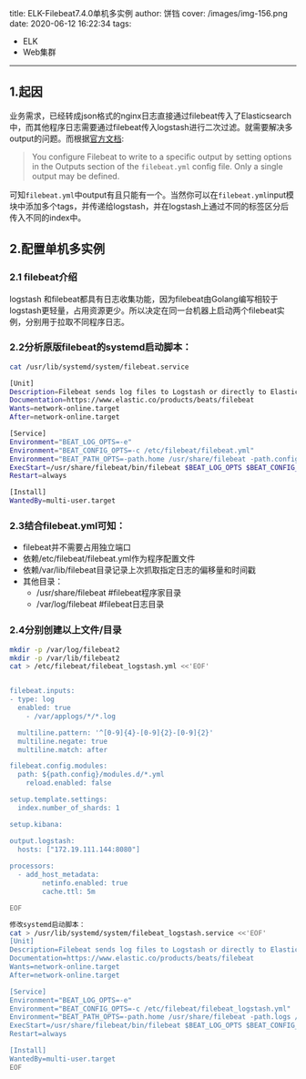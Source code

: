 title: ELK-Filebeat7.4.0单机多实例
author: 饼铛
cover: /images/img-156.png
date: 2020-06-12 16:22:34
tags:
  - ELK
  - Web集群
---
## 1.起因
业务需求，已经转成json格式的nginx日志直接通过filebeat传入了Elasticsearch中，而其他程序日志需要通过filebeat传入logstash进行二次过滤。就需要解决多output的问题。而根据[官方文档](https://www.elastic.co/guide/en/beats/filebeat/7.x/configuring-output.html):
>You configure Filebeat to write to a specific output by setting options in the Outputs section of the `filebeat.yml` config file. Only a single output may be defined.

可知`filebeat.yml`中output有且只能有一个。当然你可以在`filebeat.yml`input模块中添加多个tags，并传递给logstash，并在logstash上通过不同的标签区分后传入不同的index中。


## 2.配置单机多实例
### 2.1 filebeat介绍
logstash 和filebeat都具有日志收集功能，因为filebeat由Golang编写相较于logstash更轻量，占用资源更少。所以决定在同一台机器上启动两个filebeat实例，分别用于拉取不同程序日志。
### 2.2分析原版filebeat的systemd启动脚本：
```bash
cat /usr/lib/systemd/system/filebeat.service

[Unit]
Description=Filebeat sends log files to Logstash or directly to Elasticsearch.
Documentation=https://www.elastic.co/products/beats/filebeat
Wants=network-online.target
After=network-online.target

[Service]
Environment="BEAT_LOG_OPTS=-e"
Environment="BEAT_CONFIG_OPTS=-c /etc/filebeat/filebeat.yml"
Environment="BEAT_PATH_OPTS=-path.home /usr/share/filebeat -path.config /etc/filebeat -path.data /var/lib/filebeat -path.logs /var/log/filebeat"
ExecStart=/usr/share/filebeat/bin/filebeat $BEAT_LOG_OPTS $BEAT_CONFIG_OPTS $BEAT_PATH_OPTS
Restart=always

[Install]
WantedBy=multi-user.target
```
### 2.3结合filebeat.yml可知：
- filebeat并不需要占用独立端口
- 依赖/etc/filebeat/filebeat.yml作为程序配置文件
- 依赖/var/lib/filebeat目录记录上次抓取指定日志的偏移量和时间戳
- 其他目录：
  - /usr/share/filebeat #filebeat程序家目录
  - /var/log/filebeat  #filebeat日志目录
  
### 2.4分别创建以上文件/目录
```bash
mkdir -p /var/log/filebeat2
mkdir -p /var/lib/filebeat2
cat > /etc/filebeat/filebeat_logstash.yml <<'EOF'


filebeat.inputs:
- type: log
  enabled: true
    - /var/applogs/*/*.log

  multiline.pattern: '^[0-9]{4}-[0-9]{2}-[0-9]{2}'
  multiline.negate: true
  multiline.match: after

filebeat.config.modules:
  path: ${path.config}/modules.d/*.yml
    reload.enabled: false

setup.template.settings:
  index.number_of_shards: 1

setup.kibana:

output.logstash:
  hosts: ["172.19.111.144:8080"]
  
processors:
  - add_host_metadata:
        netinfo.enabled: true
        cache.ttl: 5m

EOF

修改systemd启动脚本：
cat > /usr/lib/systemd/system/filebeat_logstash.service <<'EOF'
[Unit]
Description=Filebeat sends log files to Logstash or directly to Elasticsearch.
Documentation=https://www.elastic.co/products/beats/filebeat
Wants=network-online.target
After=network-online.target

[Service]
Environment="BEAT_LOG_OPTS=-e"
Environment="BEAT_CONFIG_OPTS=-c /etc/filebeat/filebeat_logstash.yml"
Environment="BEAT_PATH_OPTS=-path.home /usr/share/filebeat -path.logs /var/log/filebeat2 -path.data /var/lib/filebeat2"
ExecStart=/usr/share/filebeat/bin/filebeat $BEAT_LOG_OPTS $BEAT_CONFIG_OPTS $BEAT_PATH_OPTS
Restart=always

[Install]
WantedBy=multi-user.target
EOF
```
